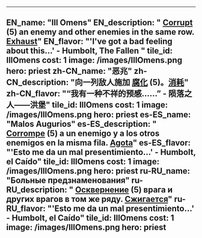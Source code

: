 ---

EN_name: "Ill Omens"
EN_description: " <u>Corrupt</u> (5) an enemy and other enemies in the same row. <u>Exhaust</u>"
EN_flavor: "'I've got a bad feeling about this...' - Humbolt, The Fallen "
tile_id: IllOmens
cost: 1
image: /images/IllOmens.png
hero: priest
zh-CN_name: "恶兆"
zh-CN_description: "向一列敌人施加 <u>腐化</u> (5)。<u>消耗</u>"
zh-CN_flavor: "“我有一种不祥的预感……” - 陨落之人——洪堡"
tile_id: IllOmens
cost: 1
image: /images/IllOmens.png
hero: priest
es-ES_name: "Malos Augurios"
es-ES_description: " <u>Corrompe</u> (5) a un enemigo y a los otros enemigos en la misma fila. <u>Agota</u>"
es-ES_flavor: "'Esto me da un mal presentimiento...' - Humbolt, el Caído"
tile_id: IllOmens
cost: 1
image: /images/IllOmens.png
hero: priest
ru-RU_name: "Больные предзнаменования"
ru-RU_description: " <u>Осквернение</u> (5) врага и других врагов в том же ряду. <u>Сжигается</u>"
ru-RU_flavor: "'Esto me da un mal presentimiento...' - Humbolt, el Caído"
tile_id: IllOmens
cost: 1
image: /images/IllOmens.png
hero: priest
---